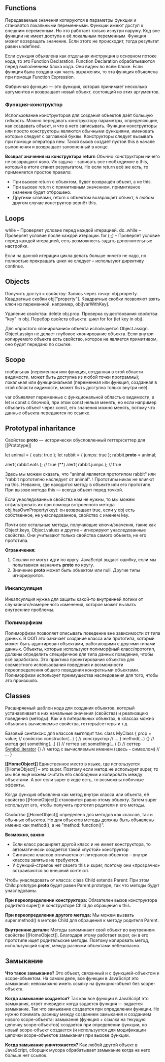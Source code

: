 ## Functions

Передаваемые значения копируются в параметры функции и становятся локальными переменными.
Функции имеют доступ к внешним переменным. Но это работает только изнутри наружу. Код вне функции не имеет доступа к её локальным переменным.
Функция может возвращать значение. Если этого не происходит, тогда результат равен undefined.

Если функция объявлена как отдельная инструкция в основном потоке кода, то это Function Declaration. Function Declaration обрабатываются перед выполнением блока кода. 
Они видны во всём блоке. Если функция была создана как часть выражения, то эта функция объявлена при помощи Function Expression. 

Фабричная функция — это функция, которая принимает несколько аргументов и возвращает новый объект, состоящий из этих аргументов. 

### Функция-конструктор
Использование конструкторов для создания объектов даёт большую гибкость. Можно передавать конструктору параметры, определяющие, как создавать объект, 
и что в него записывать. Функции-конструкторы или просто конструкторы являются обычными функциями, именовать которые следует с заглавной буквы.
Конструкторы следует вызывать при помощи оператора new. Такой вызов создаёт пустой this в начале выполнения и возвращает заполненный в конце.

**Возврат значения из конструктора return**
Обычно конструкторы ничего не возвращают явно. Их задача – записать все необходимое в this, который в итоге станет результатом. Но если return всё же есть, то применяется простое правило:

- При вызове return с объектом, будет возвращён объект, а не this.
- При вызове return с примитивным значением, примитивное значение будет отброшено.
- Другими словами, return с объектом возвращает объект, в любом другом случае конструктор вернёт this.

## Loops

while – Проверяет условие перед каждой итерацией.
do..while – Проверяет условие после каждой итерации.
for (;;) – Проверяет условие перед каждой итерацией, есть возможность задать дополнительные настройки.

Если на данной итерации цикла делать больше ничего не надо, но полностью прекращать цикл не следует – используют директиву continue.

## Objects

Получить доступ к свойству:
Запись через точку: obj.property.
Квадратные скобки obj["property"]. Квадратные скобки позволяют взять ключ из переменной, например, obj[varWithKey].

Удаление свойства: delete obj.prop.
Проверка существования свойства: "key" in obj.
Перебор свойств объекта: цикл for for (let key in obj).

Для «простого клонирования» объекта используется Object.assign. Object.assign не делает глубокое клонирование объекта. 
Если внутри копируемого объекта есть свойство, которое не является примитивом, оно будет передано по ссылке.

## Scope

глобальная (переменная или функция, созданная в этой области видимости, может быть доступна из любой точки программы);
локальная или функциональная (переменная или функция, созданная в этой области видимости, может быть доступна только внутри неё).

var объявляет переменные с функциональной областью видимости, а let и const c блочной, при этом const нельзя менять, но если например объявить объект через const, 
его значения можно менять, потому что данные объекта передаются по ссылке.

## Prototypal inharitance

Свойство __proto__ — исторически обусловленный геттер/сеттер для [[Prototype]]

let animal = {
  eats: true
};
let rabbit = {
  jumps: true
};
rabbit.__proto__ = animal;

alert( rabbit.eats ); // true (**)
alert( rabbit.jumps ); // true

Здесь мы можем сказать, что "animal является прототипом rabbit" или "rabbit прототипно наследует от animal".
! Прототипы никак не влияют на this. Неважно, где находится метод: в объекте или его прототипе. При вызове метода this — всегда объект перед точкой.

Если унаследованные свойства нам не нужны, то мы можем отфильтровать их при помощи встроенного метода obj.hasOwnProperty(key): он возвращает true, 
если у obj есть собственное, не унаследованное, свойство с именем key.

Почти все остальные методы, получающие ключи/значения, такие как Object.keys, Object.values и другие – игнорируют унаследованные свойства.
Они учитывают только свойства самого объекта, не его прототипа.

**Ограничения:**
1. Ссылки не могут идти по кругу. JavaScript выдаст ошибку, если мы попытаемся назначить __proto__ по кругу.
2. Значение __proto__ может быть объектом или null. Другие типы игнорируются.

### Инкапсуляция
Инкапсуляция нужна для защиты какой-то внутренней логики от случайного/намеренного изменения, которое может вызвать внутренние проблемы.

### Полиморфизм
Полиморфизм позволяет описывать поведение вне зависимости от типа данных. В ООП это означает создание класса или прототипа, который может быть адаптирован объектами, работающими с другими типами данных. Объекты, которые используют полиморфный класс/прототип, должны определить специфичное для типа данных поведение, чтобы всё заработало. 
Это практика проектирования объектов для совместного использования поведения и возможности переопределения общего поведения конкретными объектами. Полиморфизм использует преимущества наследования для того, чтобы это произошло.

## Classes
Расширяемый шаблон кода для создания объектов, который устанавливает в них начальные значения (свойства) и реализацию поведения (методы). Как и в литеральных объектах, в классах можно объявлять вычисляемые свойства, геттеры/сеттеры и т.д.

Базовый синтаксис для классов выглядит так:
class MyClass {
  prop = value; // свойство
  constructor(...) { // конструктор
    // ...
  }
  method(...) {} // метод
  get something(...) {} // геттер
  set something(...) {} // сеттер
  [Symbol.iterator]() {} // метод с вычисляемым именем (здесь - символом)
  // ...
}

**[[HomeObject]]**
Единственное место в языке, где используется [[HomeObject]] – это super. Поэтому если метод не использует super, то мы все ещё можем считать его свободным и копировать между объектами. А вот если super в коде есть, то возможны побочные эффекты.

Когда функция объявлена как метод внутри класса или объекта, её свойство [[HomeObject]] становится равно этому объекту. Затем super использует его, чтобы получить прототип родителя и его методы.

Свойство [[HomeObject]] определено для методов как классов, так и обычных объектов. Но для объектов методы должны быть объявлены именно как method(), а не "method: function()".

**Возможно, важно**
- Если класс расширяет другой класс и не имеет конструктора, то автоматически создаётся такой «пустой» конструктор
- Синтаксис классов отличается от литералов объектов – внутри классов запятые не требуются.
- У функций-стрелок нет своего this и super, поэтому они «прозрачно» встраиваются во внешний контекст.

Чтобы унаследовать от класса: class Child extends Parent:
При этом Child.prototype.__proto__ будет равен Parent.prototype, так что методы будут унаследованы.

**При переопределении конструктора:**
Обязателен вызов конструктора родителя super() в конструкторе Child до обращения к this.

**При переопределении другого метода:**
Мы можем вызвать super.method() в методе Child для обращения к методу родителя Parent.

**Внутренние детали:**
Методы запоминают свой объект во внутреннем свойстве [[HomeObject]]. Благодаря этому работает super, он в его прототипе ищет родительские методы.
Поэтому копировать метод, использующий super, между разными объектами небезопасно.

## Замыкание
**Что такое замыкание?** Это объект, связанный и с функцией-объектом и scope-объектом. На самом деле, все функции в JavaScript это замыкания: невозможно иметь ссылку на функцию-объект без scope-объекта.

**Когда замыкание создается?** Так как все функции в JavaScript это замыкания, ответ очевиден: когда задается функция — задается замыкание. Так что замыкание создается при определении функции. Но нужно понимать разницу между созданием замыкания и созданием нового scope-объекта: замыкание (функция + ссылка на текущую цепочку scope-объектов) создается при определении функции, но новый scope-объект создается (и используется для модификации цепочки scope-объектов замыкания) при вызове функции.

**Когда замыкание уничтожается?** Как любой другой объект в JavaScript, сборщик мусора обрабатывает замыкание когда на него больше нет ссылок.

